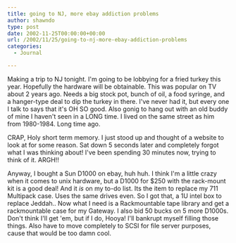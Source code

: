 ```yaml
---
title: going to NJ, more ebay addiction problems
author: shawndo
type: post
date: 2002-11-25T00:00:00+00:00
url: /2002/11/25/going-to-nj-more-ebay-addiction-problems
categories:
  - Journal

---
```

Making a trip to NJ tonight. I'm going to be lobbying for a fried turkey this year. Hopefully the hardware will be obtainable. This was popular on TV about 2 years ago. Needs a big stock pot, bunch of oil, a food syringe, and a hanger-type deal to dip the turkey in there. I've never had it, but every one I talk to says that it's OH SO good. Also gonig to hang out with an old buddy of mine I haven't seen in a LONG time. I lived on the same street as him from 1980-1984. Long time ago.  
  
CRAP, Holy short term memory. I just stood up and thought of a website to look at for some reason. Sat down 5 seconds later and completely forgot what I was thinking about! I've been spending 30 minutes now, trying to think of it. ARGH!!  
  
Anyway, I bought a Sun D1000 on ebay, huh huh. I think I'm a little crazy when it comes to unix hardware, but a D1000 for $250 with the rack-mount kit is a good deal! And it  _is_ on my to-do list. Its the item to replace my 711 Multipack case. Uses the same drives even. So I got that, a 1U intel box to replace Jeddah.. Now what I need is a Rackmountable tape library and get a rackmountable case for my Gateway. I also bid 50 bucks on 5 more D1000s. Don't think I'll get 'em, but if I do, Hooya! I'll bankrupt myself filling those things. Also have to move completely to SCSI for file server purposes, cause that would be too damn cool.